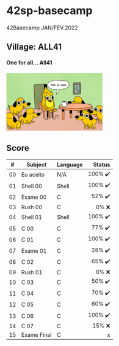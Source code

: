 # 42sp-basecamp
42Basecamp JAN/FEV.2022

## Village: ALL41
#### One for all... All41

<!--
![This is Fine. This is Fire](https://github.com/erick-medeiros/42sp-basecamp/blob/main/docs/thisisfinethisisfire.jpg?raw=true)
-->
<img title="This is Fine. This is Fire" src="https://github.com/erick-medeiros/42sp-basecamp/blob/main/docs/thisisfinethisisfire.jpg?raw=true" width="50%">

## Score

|# |Subject |Language |Status |
|-|-|-|-:|
|00 |Eu aceito |N/A |100% :heavy_check_mark: |
|01 |Shell 00 |Shell |100% :heavy_check_mark: |
|02 |Exame 00 |C |52% :heavy_check_mark: |
|03 |Rush 00 |C |0% :x: |
|04 |Shell 01 |Shell |100% :heavy_check_mark: |
|05 |C 00 |C |77% :heavy_check_mark: |
|06 |C 01 |C |100% :heavy_check_mark: |
|07 |Exame 01 |C |28% :heavy_check_mark: |
|08 |C 02 |C |65% :heavy_check_mark: |
|09 |Rush 01 |C |0% :x: |
|10 |C 03 |C |50% :heavy_check_mark: |
|11 |C 04 |C |70% :heavy_check_mark: |
|12 |C 05 |C |80% :heavy_check_mark: |
|13 |C 06 |C |100% :heavy_check_mark: |
|14 |C 07 |C |15% :x: |
|15 |Exame Final |C |x |
